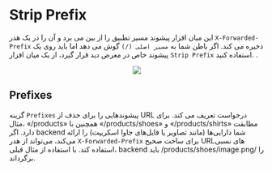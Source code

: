 # Strip Prefix

این میان افزار پیشوند مسیر تطبیق را از بین می برد و آن را در یک هدر `X-Forwarded-Prefix` ذخیره می کند. اگر باطن شما به `مسیر اصلی (/)` گوش می دهد اما باید روی یک پیشوند خاص در معرض دید قرار گیرد، از یک میان افزار `Strip Prefix` استفاده کنید. .

<p align="center"><img src="/assets/img/stripprefix.png"></p>

## Prefixes

گزینه `Prefixes` پیشوندهایی را برای حذف از URL درخواست تعریف می کند. برای مثال، «/products» همچنین با «/products/shoes» و «/products/shirts» مطابقت دارد. اگر backend شما دارایی‌ها (مانند تصاویر یا فایل‌های جاوا اسکریپت) را ارائه می‌کند، می‌تواند از هدر `X-Forwarded-Prefix` برای ساخت صحیح URL‌های نسبی استفاده کند. با استفاده از مثال قبلی، backend باید /products/shoes/image.png/ را برگرداند.